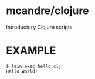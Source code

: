 # mcandre/clojure

Introductory Clojure scripts

# EXAMPLE

```
$ lein exec hello.clj 
Hello World!
```
